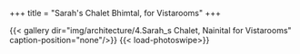 +++
title = "Sarah's Chalet Bhimtal, for Vistarooms"
+++

{{< gallery dir="img/architecture/4.Sarah_s Chalet, Nainital for Vistarooms" caption-position="none"/>}} {{< load-photoswipe>}}